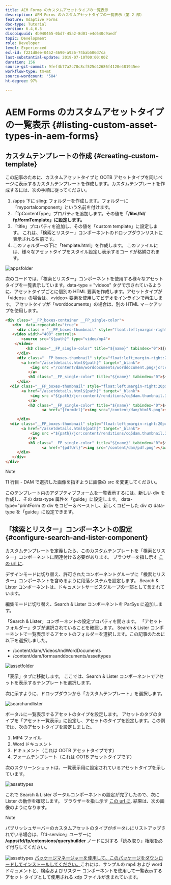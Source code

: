```yaml
---
title: AEM Forms のカスタムアセットタイプの一覧表示
description: AEM Forms のカスタムアセットタイプの一覧表示（第 2 部）
feature: Adaptive Forms
doc-type: Tutorial
version: 6.4,6.5
discoiquuid: 4b940465-0bd7-45a2-8d01-e4d640c9aedf
topic: Development
role: Developer
level: Experienced
exl-id: f221d8ee-0452-4690-a936-74bab506d7ca
last-substantial-update: 2019-07-10T00:00:00Z
duration: 156
source-git-commit: 9fef4b77a2c70c8cf525d42686f4120e481945ee
workflow-type: tm+mt
source-wordcount: '584'
ht-degree: 97%

---
```


# AEM Forms のカスタムアセットタイプの一覧表示 {#listing-custom-asset-types-in-aem-forms}

## カスタムテンプレートの作成 {#creating-custom-template}

この記事のために、カスタムアセットタイプと OOTB アセットタイプを同じページに表示するカスタムテンプレートを作成します。カスタムテンプレートを作成するには、次の手順に従ってください。

1. /apps 下に sling: フォルダーを作成します。フォルダーに「myportalcomponent」という名前を付けます。
1. 「fpContentType」プロパティを追加します。その値を「**/libs/fd/ fp/formTemplate」に設定します。**
1. 「title」プロパティを追加し、その値を「custom template」に設定します。 これは、「検索とリスター」コンポーネントのドロップダウンリストに表示される名前です。
1. このフォルダーの下に「template.html」を作成します。 このファイルには、様々なアセットタイプをスタイル設定し表示するコードが格納されます。

![appsfolder](assets/appsfolder_.png)

次のコードでは、「検索とリスター」コンポーネントを使用する様々なアセットタイプを一覧表示しています。data-type = &quot;videos&quot; タグで示されているように、アセットタイプごとに個別の HTML 要素を作成します。アセットタイプが「videos」の場合は、&lt;video> 要素を使用してビデオをインラインで再生します。 アセットタイプが「worddocuments」の場合は、別の HTML マークアップを使用します。

```html
<div class="__FP_boxes-container __FP_single-color">
   <div  data-repeatable="true">
     <div class = "__FP_boxes-thumbnail" style="float:left;margin-right:20px;" data-type = "videos">
   <video width="400" controls>
       <source src="${path}" type="video/mp4">
    </video>
         <h3 class="__FP_single-color" title="${name}" tabindex="0">${name}</h3>
     </div>
     <div class="__FP_boxes-thumbnail" style="float:left;margin-right:20px;" data-type = "worddocuments">
       <a href="/assetdetails.html${path}" target="_blank">
           <img src ="/content/dam/worddocuments/worddocument.png/jcr:content/renditions/cq5dam.thumbnail.319.319.png"/>
          </a>
          <h3 class="__FP_single-color" title="${name}" tabindex="0">${name}</h3>
     </div>
  <div class="__FP_boxes-thumbnail" style="float:left;margin-right:20px;" data-type = "xfaForm">
       <a href="/assetdetails.html${path}" target="_blank">
           <img src ="${path}/jcr:content/renditions/cq5dam.thumbnail.319.319.png"/>
          </a>
          <h3 class="__FP_single-color" title="${name}" tabindex="0">${name}</h3>
                <a href="{formUrl}"><img src="/content/dam/html5.png"></a><p>

     </div>
  <div class="__FP_boxes-thumbnail" style="float:left;margin-right:20px;" data-type = "printForm">
       <a href="/assetdetails.html${path}" target="_blank">
           <img src ="${path}/jcr:content/renditions/cq5dam.thumbnail.319.319.png"/>
          </a>
          <h3 class="__FP_single-color" title="${name}" tabindex="0">${name}</h3>
                <a href="{pdfUrl}"><img src="/content/dam/pdf.png"></a><p>
     </div>
   </div>
</div>
```

>[!NOTE]
>
>11 行目 - DAM で選択した画像を指すように画像の src を変更してください。
>
>このテンプレート内のアダプティブフォームを一覧表示するには、新しい div を作成し、その data-type 属性を「guide」に設定します。 data-type=&quot;printForm の div をコピー＆ペーストし、新しくコピーした div の data-type を「guide」に設定できます。

## 「検索とリスター」コンポーネントの設定 {#configure-search-and-lister-component}

カスタムテンプレートを定義したら、このカスタムテンプレートを「検索とリスター」コンポーネントに関連付ける必要があります。 ブラウザーを指し示す [この url に](http://localhost:4502/editor.html/content/AemForms/CustomPortal.html).

デザインモードに切り替え、許可されたコンポーネントグループに「検索とリスター」コンポーネントを含めるように段落システムを設定します。 Search &amp; Lister コンポーネントは、ドキュメントサービスグループの一部として含まれています。

編集モードに切り替え、Search &amp; Lister コンポーネントを ParSys に追加します。

「Search &amp; Lister」コンポーネントの設定プロパティを開きます。 「アセットフォルダー」タブが選択されていることを確認します。 Search &amp; Lister コンポーネントで一覧表示するアセットのフォルダーを選択します。この記事のために以下を選択しました。

* /content/dam/VideosAndWordDocuments
* /content/dam/formsanddocuments/assettypes

![assetfolder](assets/selectingassetfolders.png)

「表示」タブに移動します。 ここでは、Search &amp; Lister コンポーネントでアセットを表示するテンプレートを選択します。

次に示すように、ドロップダウンから「カスタムテンプレート」を選択します。

![searchandlister](assets/searchandlistercomponent.gif)

ポータルに一覧表示するアセットのタイプを設定します。 アセットのタブのタイプを「アセット一覧表示」に設定し、アセットのタイプを設定します。この例では、次のアセットタイプを設定しました。

1. MP4 ファイル
1. Word ドキュメント
1. ドキュメント（これは OOTB アセットタイプです）
1. フォームテンプレート（これは OOTB アセットタイプです）

次のスクリーンショットは、一覧表示用に設定されているアセットタイプを示しています。

![assettypes](assets/assettypes.png)

これで Search &amp; Lister ポータルコンポーネントの設定が完了したので、次に Lister の動作を確認します。 ブラウザーを指し示す [この url に](http://localhost:4502/content/AemForms/CustomPortal.html?wcmmode=disabled). 結果は、次の画像のようになります。

>[!NOTE]
>
>パブリッシュサーバーのカスタムアセットのタイプがポータルにリストアップされている場合は、「fd-service」ユーザーに **/apps/fd/fp/extensions/querybuilder** ノードに対する「読み取り」権限を必ず付与してください。

![assettypes](assets/assettypeslistings.png)
[パッケージマネージャーを使用して、このパッケージをダウンロードしてインストールしてください。](assets/customassettypekt1.zip)これには、サンプルの mp4 および word ドキュメントと、検索およびリスター コンポーネントを使用して一覧表示するアセット タイプとして使用される xdp ファイルが含まれています。
